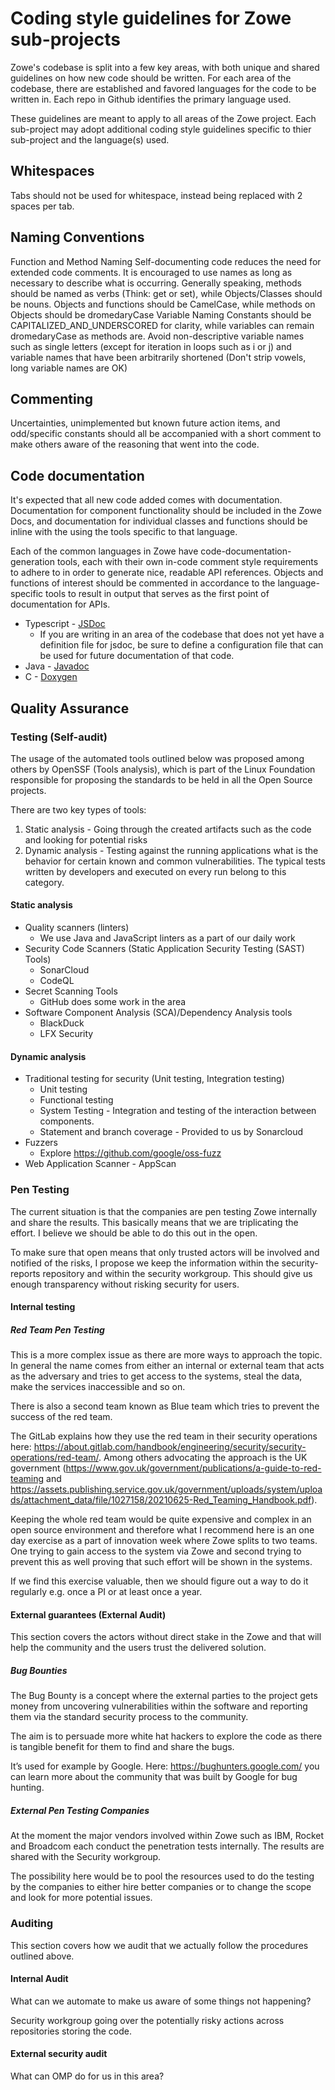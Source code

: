 # Coding style guidelines for Zowe sub-projects

Zowe's codebase is split into a few key areas, with both unique and shared guidelines on how new code should be written. For each area of the codebase, there are established and favored languages for the code to be written in. Each repo in Github identifies the primary language used. 

These guidelines are meant to apply to all areas of the Zowe project. Each sub-project may adopt additional coding style guidelines specific to thier sub-project and the language(s) used.

## Whitespaces

Tabs should not be used for whitespace, instead being replaced with 2 spaces per tab.

## Naming Conventions

Function and Method Naming Self-documenting code reduces the need for extended code comments. It is encouraged to use names as long as necessary to describe what is occurring. Generally speaking, methods should be named as verbs (Think: get or set), while Objects/Classes should be nouns. Objects and functions should be CamelCase, while methods on Objects should be dromedaryCase Variable Naming Constants should be CAPITALIZED_AND_UNDERSCORED for clarity, while variables can remain dromedaryCase as methods are. Avoid non-descriptive variable names such as single letters (except for iteration in loops such as i or j) and variable names that have been arbitrarily shortened (Don't strip vowels, long variable names are OK)

## Commenting

Uncertainties, unimplemented but known future action items, and odd/specific constants should all be accompanied with a short comment to make others aware of the reasoning that went into the code.

## Code documentation

It's expected that all new code added comes with documentation. Documentation for component functionality should be included in the Zowe Docs, and documentation for individual classes and functions should be inline with the using the tools specific to that language.

Each of the common languages in Zowe have code-documentation-generation tools, each with their own in-code comment style requirements to adhere to in order to generate nice, readable API references. Objects and functions of interest should be commented in accordance to the language-specific tools to result in output that serves as the first point of documentation for APIs.

- Typescript - [JSDoc](http://usejsdoc.org/)
  - If you are writing in an area of the codebase that does not yet have a definition file for jsdoc, be sure to define a configuration file that can be used for future documentation of that code.
- Java - [Javadoc](https://en.wikipedia.org/wiki/Javadoc)
- C - [Doxygen](www.doxygen.org)

## Quality Assurance

### Testing (Self-audit)

The usage of the automated tools outlined below was proposed among others by OpenSSF (Tools analysis), which is part of the Linux Foundation responsible for proposing the standards to be held in all the Open Source projects. 

There are two key types of tools:

1) Static analysis - Going through the created artifacts such as the code and looking for potential risks
2) Dynamic analysis - Testing against the running applications what is the behavior for certain known and common vulnerabilities. The typical tests written by developers and executed on every run belong to this category. 

#### Static analysis

- Quality scanners (linters)
  - We use Java and JavaScript linters as a part of our daily work
- Security Code Scanners (Static Application Security Testing (SAST) Tools)
  - SonarCloud
  - CodeQL
- Secret Scanning Tools
  - GitHub does some work in the area
- Software Component Analysis (SCA)/Dependency Analysis tools 
  - BlackDuck
  - LFX Security

#### Dynamic analysis
- Traditional testing for security (Unit testing, Integration testing)
  - Unit testing
  - Functional testing 
  - System Testing - Integration and testing of the interaction between components. 
  - Statement and branch coverage - Provided to us by Sonarcloud
- Fuzzers
  - Explore https://github.com/google/oss-fuzz 
- Web Application Scanner - AppScan

### Pen Testing

The current situation is that the companies are pen testing Zowe internally and share the results. This basically means that we are triplicating the effort. I believe we should be able to do this out in the open. 

To make sure that open means that only trusted actors will be involved and notified of the risks, I propose we keep the information within the security-reports repository and within the security workgroup. This should give us enough transparency without risking security for users. 

#### Internal testing

##### Red Team Pen Testing 

This is a more complex issue as there are more ways to approach the topic. In general the name comes from either an internal or external team that acts as the adversary and tries to get access to the systems, steal the data, make the services inaccessible and so on. 

There is also a second team known as Blue team which tries to prevent the success of the red team. 

The GitLab explains how they use the red team in their security operations here: https://about.gitlab.com/handbook/engineering/security/security-operations/red-team/. Among others advocating the approach is the UK government (https://www.gov.uk/government/publications/a-guide-to-red-teaming and https://assets.publishing.service.gov.uk/government/uploads/system/uploads/attachment_data/file/1027158/20210625-Red_Teaming_Handbook.pdf). 

Keeping the whole red team would be quite expensive and complex in an open source environment and therefore what I recommend here is an one day exercise as a part of innovation week where Zowe splits to two teams. One trying to gain access to the system via Zowe and second trying to prevent this as well proving that such effort will be shown in the systems. 

If we find this exercise valuable, then we should figure out a way to do it regularly e.g. once a PI or at least once a year. 

#### External guarantees (External Audit)

This section covers the actors without direct stake in the Zowe and that will help the community and the users trust the delivered solution. 

##### Bug Bounties

The Bug Bounty is a concept where the external parties to the project gets money from uncovering vulnerabilities within the software and reporting them via the standard security process to the community. 

The aim is to persuade more white hat hackers to explore the code as there is tangible benefit for them to find and share the bugs. 

It’s used for example by Google. Here: https://bughunters.google.com/ you can learn more about the community that was built by Google for bug hunting. 

##### External Pen Testing Companies

At the moment the major vendors involved within Zowe such as IBM, Rocket and Broadcom each conduct the penetration tests internally. The results are shared with the Security workgroup. 

The possibility here would be to pool the resources used to do the testing by the companies to either hire better companies or to change the scope and look for more potential issues.  

### Auditing

This section covers how we audit that we actually follow the procedures outlined above. 

#### Internal Audit

What can we automate to make us aware of some things not happening?

Security workgroup going over the potentially risky actions across repositories storing the code. 

#### External security audit

What can OMP do for us in this area?
